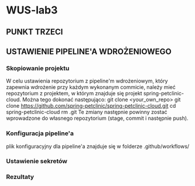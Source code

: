 # WUS-lab3

## PUNKT TRZECI
## USTAWIENIE PIPELINE'A WDROŻENIOWEGO

### Skopiowanie projektu
W celu ustawienia repozytorium z pipeline'm wdrożeniowym, który zapewnia wdrożenie przy każdym wykonanym commicie, należy mieć repozytorium z projektem, w którym znajduje się projekt spring-petclinic-cloud.
Można tego dokonać następująco:
git clone <your_own_repo>
git clone https://github.com/spring-petclinic/spring-petclinic-cloud.git
cd spring-petclinic-cloud 
rm .git
Te zmiany następnie powinny zostać wprowadzone do własnego repozytorium (stage, commit i następnie push).

### Konfiguracja pipeline'a
plik konfiguracyjny dla pipeline'a znajduje się w folderze .github/workflows/


### Ustawienie sekretów

### Rezultaty
